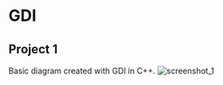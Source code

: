 # GDI

## Project 1
Basic diagram created with GDI in C++.
![screenshot_1](https://user-images.githubusercontent.com/36667491/47867007-9a9ac280-de00-11e8-8ebd-f0e856c54b16.png)
